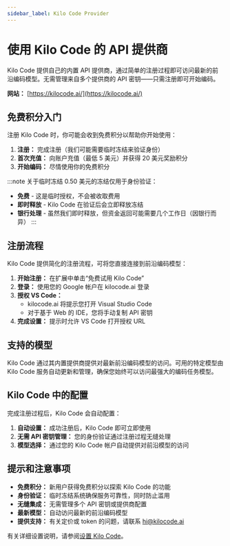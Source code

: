 ```yaml
---
sidebar_label: Kilo Code Provider
---
```


# 使用 Kilo Code 的 API 提供商

Kilo Code 提供自己的内置 API 提供商，通过简单的注册过程即可访问最新的前沿编码模型。无需管理来自多个提供商的 API 密钥——只需注册即可开始编码。

**网站：** [https://kilocode.ai/](https://kilocode.ai/)

## 免费积分入门

注册 Kilo Code 时，你可能会收到免费积分以帮助你开始使用：

1. **注册：** 完成注册（我们可能需要临时冻结来验证身份）
2. **首次充值：** 向账户充值（最低 5 美元）并获得 20 美元奖励积分
3. **开始编码：** 尽情使用你的免费积分

:::note 关于临时冻结
0.50 美元的冻结仅用于身份验证：

- **免费** - 这是临时授权，不会被收取费用
- **即时释放** - Kilo Code 在验证后会立即释放冻结
- **银行处理** - 虽然我们即时释放，但资金返回可能需要几个工作日（因银行而异）
  :::

## 注册流程

Kilo Code 提供简化的注册流程，可将您直接连接到前沿编码模型：

1.  **开始注册：** 在扩展中单击“免费试用 Kilo Code”
2.  **登录：** 使用您的 Google 帐户在 kilocode.ai 登录
3.  **授权 VS Code：**
    - kilocode.ai 将提示您打开 Visual Studio Code
    - 对于基于 Web 的 IDE，您将手动复制 API 密钥
4.  **完成设置：** 提示时允许 VS Code 打开授权 URL

<!-- <img src="/img/setting-up/signupflow.gif" alt="Kilo Code 的注册流程" width="600" /> -->

## 支持的模型

Kilo Code 通过其内置提供商提供对最新前沿编码模型的访问。可用的特定模型由 Kilo Code 服务自动更新和管理，确保您始终可以访问最强大的编码任务模型。

## Kilo Code 中的配置

完成注册过程后，Kilo Code 会自动配置：

1.  **自动设置：** 成功注册后，Kilo Code 即可立即使用
2.  **无需 API 密钥管理：** 您的身份验证通过注册过程无缝处理
3.  **模型选择：** 通过您的 Kilo Code 帐户自动提供对前沿模型的访问

## 提示和注意事项

- **免费积分：** 新用户获得免费积分以探索 Kilo Code 的功能
- **身份验证：** 临时冻结系统确保服务可靠性，同时防止滥用
- **无缝集成：** 无需管理多个 API 密钥或提供商配置
- **最新模型：** 自动访问最新的前沿编码模型
- **提供支持：** 有关定价或 token 的问题，请联系 [hi@kilocode.ai](mailto:hi@kilocode.ai)

有关详细设置说明，请参阅[设置 Kilo Code](/getting-started/setting-up)。
